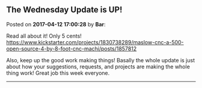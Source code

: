 ## The Wednesday Update is UP!
Posted on **2017-04-12 17:00:28** by **Bar**:

Read all about it! Only 5 cents! https://www.kickstarter.com/projects/1830738289/maslow-cnc-a-500-open-source-4-by-8-foot-cnc-machi/posts/1857812



Also, keep up the good work making things! Basally the whole update is just about how your suggestions, requests, and projects are making the whole thing work! Great job this week everyone.

---

